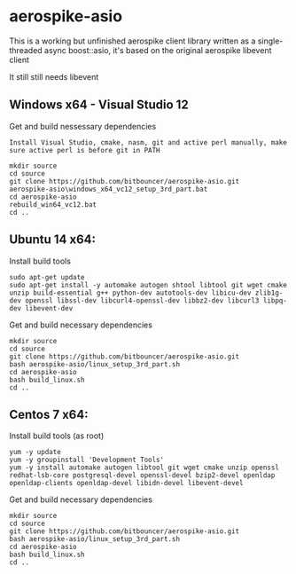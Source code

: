 # aerospike-asio

This is a working but unfinished aerospike client library written as a single-threaded async boost::asio, it's based on the original aerospike libevent client

It still still needs libevent

## Windows x64 - Visual Studio 12

Get and build nessessary dependencies
```
Install Visual Studio, cmake, nasm, git and active perl manually, make sure active perl is before git in PATH

mkdir source
cd source
git clone https://github.com/bitbouncer/aerospike-asio.git
aerospike-asio\windows_x64_vc12_setup_3rd_part.bat
cd aerospike-asio
rebuild_win64_vc12.bat
cd ..
```

## Ubuntu 14 x64:

Install build tools
```
sudo apt-get update
sudo apt-get install -y automake autogen shtool libtool git wget cmake unzip build-essential g++ python-dev autotools-dev libicu-dev zlib1g-dev openssl libssl-dev libcurl4-openssl-dev libbz2-dev libcurl3 libpq-dev libevent-dev

```

Get and build necessary dependencies
```
mkdir source
cd source
git clone https://github.com/bitbouncer/aerospike-asio.git
bash aerospike-asio/linux_setup_3rd_part.sh
cd aerospike-asio
bash build_linux.sh
cd ..
```

## Centos 7 x64:

Install build tools (as root)
```
yum -y update
yum -y groupinstall 'Development Tools'
yum -y install automake autogen libtool git wget cmake unzip openssl redhat-lsb-core postgresql-devel openssl-devel bzip2-devel openldap  openldap-clients openldap-devel libidn-devel libevent-devel
```

Get and build necessary dependencies
```
mkdir source
cd source
git clone https://github.com/bitbouncer/aerospike-asio.git
bash aerospike-asio/linux_setup_3rd_part.sh
cd aerospike-asio
bash build_linux.sh
cd ..
```



